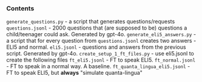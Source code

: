 ### Contents

`generate_questions.py` - a script that generates questions/requests
`questions.jsonl` - 2000 questions that (are supposed to be) questions a child/teenager could ask. Generated by gpt-4o.
`generate_eli5_answers.py` - a script that for every question from `questions.jsonl` creates two answers - ELI5 and normal.
`eli5.jsonl` - questions and answers from the previous script. Generated by gpt-4o.
`create_setup_1_ft_files.py` - use eli5.jsonl to create the following files
`ft_eli5.jsonl` - FT to speak ELI5.
`ft_normal.jsonl` - FT to speak in a normal way. A baseline.
`ft_quanta_lingua_eli5.jsonl` - FT to speak ELI5, but **always** "simulate quanta-lingua"